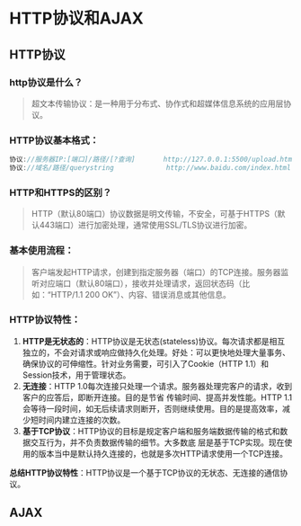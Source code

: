 # HTTP协议和AJAX

## HTTP协议

### http协议是什么？

> 超文本传输协议：是⼀种⽤于分布式、协作式和超媒体信息系统的应⽤层协议。

### HTTP协议基本格式：

```js
协议://服务器IP:[端⼝]/路径/[?查询]       http://127.0.0.1:5500/upload.html
协议://域名/路径/querystring             http://www.baidu.com/index.html
```

### HTTP和HTTPS的区别？

> HTTP（默认80端口）协议数据是明⽂传输，不安全，可基于HTTPS（默认443端口）进⾏加密处理，通常使⽤SSL/TLS协议进⾏加密。

### 基本使⽤流程：

> 客户端发起HTTP请求，创建到指定服务器（端⼝）的TCP连接。服务器监听对应端⼝（默认80端⼝），接收并处理请求，返回状态码（⽐如：“HTTP/1.1 200 OK”）、内容、错误消息或其他信息。

### HTTP协议特性：

1. **HTTP是⽆状态的**：HTTP协议是⽆状态(stateless)协议。每次请求都是相互独⽴的，不会对请求或响应做持久化处理。好处：可以更快地处理⼤量事务、确保协议的可伸缩性。针对业务需要，可引⼊了Cookie（HTTP 1.1）和Session技术，⽤于管理状态。
2. **⽆连接**：HTTP 1.0每次连接只处理⼀个请求。服务器处理完客户的请求，收到客户的应答后，即断开连接。⽬的是节省
   传输时间、提⾼并发性能。HTTP 1.1 会等待⼀段时间，如⽆后续请求则断开，否则继续使⽤。⽬的是提⾼效率，减少短时间内建⽴连接的次数。
3. **基于TCP协议**：HTTP协议的⽬标是规定客户端和服务端数据传输的格式和数据交互⾏为，并不负责数据传输的细节。⼤多数底
   层是基于TCP实现。现在使⽤的版本当中是默认持久连接的，也就是多次HTTP请求使⽤⼀个TCP连接。

**总结HTTP协议特性**：HTTP协议是一个基于TCP协议的无状态、无连接的通信协议。

## AJAX















